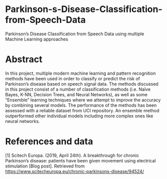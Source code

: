 # Parkinson-s-Disease-Classification-from-Speech-Data
Parkinson’s Disease Classification from Speech Data using multiple 
Machine Learning approaches

# Abstract
In this project, multiple modern machine learning and pattern 
recognition methods have been used in order to classify or predict the 
risk of Parkinson’s disease based on speech signal data. The methods 
discussed in this project consist of a number of classification methods 
(i.e. Naïve Bayes, K-NN, Decision Trees, and Neural Networks), as well 
as some “Ensemble” learning techniques where we attempt to improve the 
accuracy by combining several models. The performance of the methods has 
been assessed with a reliable dataset from UCI repository. An ensemble 
method outperformed other individual models including more complex ones 
like neural networks.

# References and data
\[1\]	Scitech Europa. (2019, April 24th). A breakthrough for chronic 
Parkinson’s disease: patients have been given movement using electrical 
stimulation [Blog post]. Retrieved from
https://www.scitecheuropa.eu/chronic-parkinsons-disease/94524/



